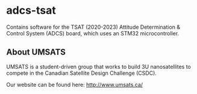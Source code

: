 # adcs-tsat
Contains software for the TSAT (2020-2023) Attitude Determination &amp; Control System (ADCS) board, which uses an STM32 microcontroller.

## About UMSATS
UMSATS is a student-driven group that works to build 3U nanosatellites to compete in the Canadian Satellite Design Challenge (CSDC).

Our website can be found here: http://www.umsats.ca/
